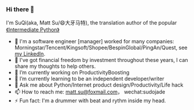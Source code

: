 ### Hi there 👋
I'm SuQi(aka, Matt Su/😄大牙马特), the translation author of the popular [《Intermediate Python》](https://github.com/eastlakeside/interpy-zh)

- 🌟 I'm a software engineer [manager] worked for many companies: Morningstar/Tencent/Kingsoft/Shopee/BespinGlobal/PingAn/Quest, see [my LinkedIn](https://www.linkedin.com/in/mattsu/).
- 🤑 I've got financial freedom by investment throughout these years, I can share my thoughts to help others.
- 🔭 I’m currently working on ProductivityBoosting
- 🌱 I’m currently learning to be an independent developer/writer
- 💬 Ask me about Python/Internet product design/Productivity/Life hack
- 📫 How to reach me: matt.su@foxmail.com， wechat:sudojade
- ⚡ Fun fact: I'm a drummer with beat and rythm inside my head.

